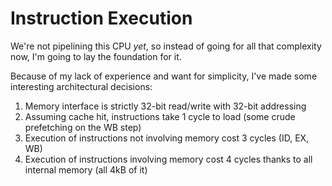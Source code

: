 # Instruction Execution
We're not pipelining this CPU *yet*, so instead of going for all that complexity now, I'm going to lay the foundation for it.

Because of my lack of experience and want for simplicity, I've made some interesting architectural decisions:
1. Memory interface is strictly 32-bit read/write with 32-bit addressing
2. Assuming cache hit, instructions take 1 cycle to load (some crude prefetching on the WB step)
3. Execution of instructions not involving memory cost 3 cycles (ID, EX, WB)
4. Execution of instructions involving memory cost 4 cycles thanks to all internal memory (all 4kB of it)